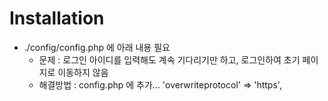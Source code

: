 # Installation 

- ./config/config.php 에 아래 내용 필요
  - 문제 : 로그인 아이디를 입력해도 계속 기다리기만 하고, 로그인하여 초기 페이지로 이동하지 않음
  - 해결방법 : config.php 에 추가...  'overwriteprotocol' => 'https',

